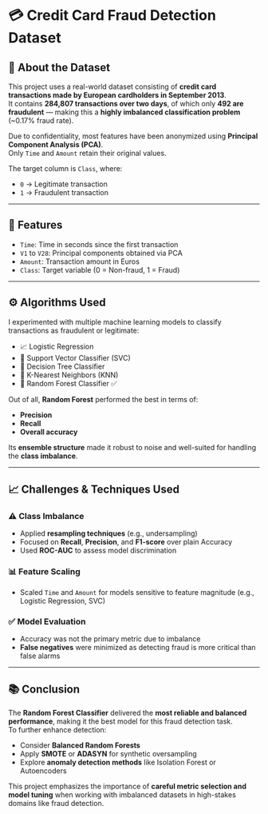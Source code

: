 # 💳 Credit Card Fraud Detection Dataset

## 📌 About the Dataset

This project uses a real-world dataset consisting of **credit card transactions made by European cardholders in September 2013**.  
It contains **284,807 transactions over two days**, of which only **492 are fraudulent** — making this a **highly imbalanced classification problem** (~0.17% fraud rate).

Due to confidentiality, most features have been anonymized using **Principal Component Analysis (PCA)**.  
Only `Time` and `Amount` retain their original values.

The target column is `Class`, where:
- `0` → Legitimate transaction  
- `1` → Fraudulent transaction

---

## 🧩 Features

- `Time`: Time in seconds since the first transaction  
- `V1` to `V28`: Principal components obtained via PCA  
- `Amount`: Transaction amount in Euros  
- `Class`: Target variable (0 = Non-fraud, 1 = Fraud)

---

## ⚙️ Algorithms Used

I experimented with multiple machine learning models to classify transactions as fraudulent or legitimate:

- 📈 Logistic Regression  
- 🔵 Support Vector Classifier (SVC)  
- 🌲 Decision Tree Classifier  
- 📍 K-Nearest Neighbors (KNN)  
- 🌳 Random Forest Classifier ✅

Out of all, **Random Forest** performed the best in terms of:
- **Precision**
- **Recall**
- **Overall accuracy**

Its **ensemble structure** made it robust to noise and well-suited for handling the **class imbalance**.

---

## 📈 Challenges & Techniques Used

### ⚠️ Class Imbalance
- Applied **resampling techniques** (e.g., undersampling)  
- Focused on **Recall**, **Precision**, and **F1-score** over plain Accuracy  
- Used **ROC-AUC** to assess model discrimination

### 📊 Feature Scaling
- Scaled `Time` and `Amount` for models sensitive to feature magnitude (e.g., Logistic Regression, SVC)

### ✅ Model Evaluation
- Accuracy was not the primary metric due to imbalance  
- **False negatives** were minimized as detecting fraud is more critical than false alarms

---

## 📚 Conclusion

The **Random Forest Classifier** delivered the **most reliable and balanced performance**, making it the best model for this fraud detection task.  
To further enhance detection:

- Consider **Balanced Random Forests**  
- Apply **SMOTE** or **ADASYN** for synthetic oversampling  
- Explore **anomaly detection methods** like Isolation Forest or Autoencoders

This project emphasizes the importance of **careful metric selection and model tuning** when working with imbalanced datasets in high-stakes domains like fraud detection.
